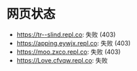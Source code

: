 # 网页状态
- https://tr--slind.repl.co: 失败 (403)
- https://apping.eywjx.repl.co: 失败 (403)
- https://moo.zxco.repl.co: 失败 (403)
- https://Love.cfvqw.repl.co: 失败
